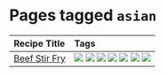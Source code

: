 # Pages tagged `asian`

|Recipe Title|Tags
|:---|:---|
|[Beef Stir Fry](../recipes/beefstirfry.md)|[![](https://img.shields.io/badge/tag-asian-3a20e)](../tags/asian.md) [![](https://img.shields.io/badge/tag-beef-9fef19)](../tags/beef.md) [![](https://img.shields.io/badge/tag-dinner-95446)](../tags/dinner.md) [![](https://img.shields.io/badge/tag-pasta-cb29b)](../tags/pasta.md) [![](https://img.shields.io/badge/tag-profile-e4f90)](../tags/profile.md) [![](https://img.shields.io/badge/tag-stovetop-acbc2f)](../tags/stovetop.md) [![](https://img.shields.io/badge/tag-versatile-e7673c)](../tags/versatile.md)|